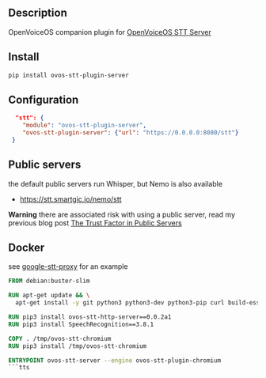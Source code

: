 ## Description

OpenVoiceOS companion plugin for [OpenVoiceOS STT Server](https://github.com/OpenVoiceOS/ovos-stt-http-server)

## Install

```bash
pip install ovos-stt-plugin-server
```

## Configuration

```json
  "stt": {
    "module": "ovos-stt-plugin-server",
    "ovos-stt-plugin-server": {"url": "https://0.0.0.0:8080/stt"}
 }
```

## Public servers

the default public servers run Whisper, but Nemo is also available
- https://stt.smartgic.io/nemo/stt

**Warning** there are associated risk with using a public server, read my previous blog post [The Trust Factor in Public Servers](https://jarbasal.github.io/blog/2023/10/14/the-trust-factor-in-public-servers.html)

## Docker

see [google-stt-proxy](https://github.com/OpenVoiceOS/ovos-stt-plugin-chromium/pkgs/container/google-stt-proxy) for an example

```dockerfile
FROM debian:buster-slim

RUN apt-get update && \
  apt-get install -y git python3 python3-dev python3-pip curl build-essential

RUN pip3 install ovos-stt-http-server==0.0.2a1
RUN pip3 install SpeechRecognition==3.8.1

COPY . /tmp/ovos-stt-chromium
RUN pip3 install /tmp/ovos-stt-chromium

ENTRYPOINT ovos-stt-server --engine ovos-stt-plugin-chromium
```tts
